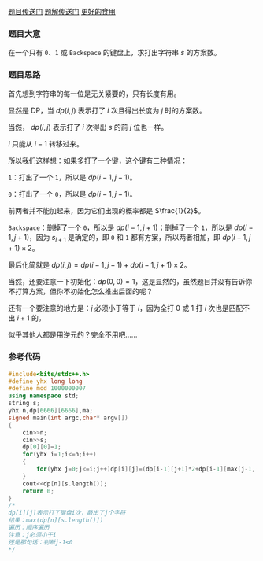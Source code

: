 [题目传送门](https://www.luogu.com.cn/problem/AT_arc059_d)
[题解传送门](https://www.luogu.com.cn/problem/solution/AT_arc059_d)
[更好的食用](https://www.luogu.com.cn/blog/sinius/)

### 题目大意 ###

在一个只有 ``0``、``1`` 或 ``Backspace`` 的键盘上，求打出字符串 $s$ 的方案数。

### 题目思路 ###

首先想到字符串的每一位是无关紧要的，只有长度有用。

显然是 DP，当 $dp(i,j)$ 表示打了 $i$ 次且得出长度为 $j$ 时的方案数。

当然， $dp(i,j)$ 表示打了 $i$ 次得出 $s$ 的前 $j$ 位也一样。

$i$ 只能从 $i-1$ 转移过来。

所以我们这样想：如果多打了一个键，这个键有三种情况：

``1``：打出了一个 ``1``，所以是 $dp(i-1,j-1)$。

``0``：打出了一个 ``0``，所以是 $dp(i-1,j-1)$。

前两者并不能加起来，因为它们出现的概率都是 $\frac{1}{2}$。

``Backspace``：删掉了一个 ``0``，所以是 $dp(i-1,j+1)$；删掉了一个 ``1``，所以是 $dp(i-1,j+1)$，因为 $s_{i+1}$ 是确定的，即 ``0`` 和 ``1`` 都有方案，所以两者相加，即 $dp(i-1,j+1)\times 2$。

最后化简就是 $dp(i,j)=dp(i-1,j-1)+dp(i-1,j+1)\times2$。

当然，还要注意一下初始化：$dp(0,0)=1$，这是显然的，虽然题目并没有告诉你不打算方案，但你不初始化怎么推出后面的呢？

还有一个要注意的地方是：$j$ 必须小于等于 $i$，因为全打 $0$ 或 $1$ 打 $i$ 次也是匹配不出 $i+1$ 的。

似乎其他人都是用逆元的？完全不用吧......

### 参考代码 ###

```cpp
#include<bits/stdc++.h>
#define yhx long long
#define mod 1000000007
using namespace std;
string s;
yhx n,dp[6666][6666],ma;
signed main(int argc,char* argv[])
{
	cin>>n;
	cin>>s;
	dp[0][0]=1;
	for(yhx i=1;i<=n;i++)
	{
		for(yhx j=0;j<=i;j++)dp[i][j]=(dp[i-1][j+1]*2+dp[i-1][max(j-1,(yhx)(0))])%mod;
	}
	cout<<dp[n][s.length()];
    return 0;
}
/*
dp[i][j]表示打了键盘i次，敲出了j个字符
结果：max(dp[n][s.length()])
遍历：顺序遍历
注意：j必须小于i 
还是那句话：判断j-1<0 
*/ 
```
